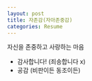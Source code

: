 ```yaml
---
layout: post
title: 자존감(자아존중감)
categories: Resume
---
```


자신을 존중하고 사랑하는 마음

- 감사합니다! (죄송합니다 x)
- 공감 (비판이든 동조이든)